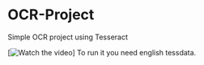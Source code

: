 # OCR-Project
Simple OCR project using Tesseract

[![Watch the video](https://i.imgur.com/7s29uMO.gif)]
To run it you need english tessdata.

